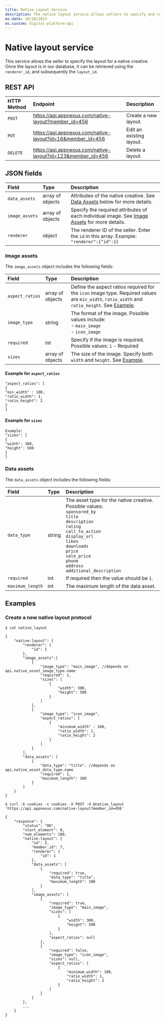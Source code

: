 ```yaml
---
title: Native Layout Service
description: The native layout service allows sellers to specify and retrieve layouts for native creatives from a database using renderer and layout IDs.
ms.date: 10/28/2023
ms.custom: digital-platform-api
---
```


# Native layout service

This service allows the seller to specify the layout for a native creative. Once the layout is in our database, it can be retrieved using the `renderer_id`, and subsequently the `layout_id`.

## REST API

| HTTP Method | Endpoint | Description |
|:---|:---|:---|
| `POST` | https://api.appnexus.com/native-layout?member_id=456 | Create a new layout. |
| `PUT` | https://api.appnexus.com/native-layout?id=16&member_id=456 | Edit an existing layout. |
| `DELETE` | https://api.appnexus.com/native-layout?id=123&member_id=456 | Delete a layout. |

## JSON fields

| Field | Type | Description |
|:---|:---|:---|
| `data_assets` | array of objects | Attributes of the native creative. See [Data Assets](#data-assets) below for more details. |
| `image_assets` | array of objects | Specify the required attributes of each individual image. See [Image Assets](#image-assets) for more details. |
| `renderer` | object | The renderer ID of the seller. Enter the `id` in this array. Example:<br>`"renderer":{"id":1}` |

### Image assets

The `image_assets` object includes the following fields:

| Field | Type | Description |
|:---|:---|:---|
| `aspect_ratios` | array of objects | Define the aspect ratios required for the `icon` image type. Required values are `min_width`, `ratio_width` and `ratio_height`. See [Example](#example-for-aspect_ratios).|
| `image_type` | string | The format of the image. Possible values include:<br> - `main_image`<br> - `icon_image` |
| `required` | int | Specify if the image is required.<br>Possible values: `1` - Required |
| `sizes` | array of objects | The size of the image. Specify both `width` and `height`. See [Example](#example-for-sizes). |

#### Example for `aspect_ratios`

```
"aspect_ratios": [
{
"min_width" : 100,
"ratio_width": 1,
"ratio_height": 2
}
]
```

#### Example for `sizes`

```
Example:
"sizes": [
{
"width": 300,
"height": 500
}
]
```

### Data assets

The `data_assets` object includes the following fields:

| Field | Type | Description |
|:---|:---|:---|
| `data_type` | string | The asset type for the native creative. Possible values:<br>`sponsored_by`<br>`title`<br>`description`<br>`rating`<br>`call_to_action`<br>`display_url`<br>`likes`<br>`downloads`<br>`price`<br>`sale_price`<br>`phone`<br>`address`<br>`additional_description` |
| `required` | int | If required then the value should be `1`. |
| `maximum_length` | int | The maximum length of the data asset. |

## Examples

### Create a new native layout protocol

```
$ cat native_layout

{
    "native-layout": {
        "renderer": {
            "id": 1
        },
        "image_assets":[
            {
                "image_type": "main_image", //depends on api.native_asset_image_type.name
                "required": 1,
                "sizes": [
                    {
                        "width": 300,
                        "height": 500
                    }
                ]
            },
            {
                "image_type": "icon_image",
                "aspect_ratios": [
                    {
                        "minimum_width" : 100,
                        "ratio_width": 1,
                        "ratio_height": 2
                    }
                ]
            }
        ],
        "data_assets": [
            {
                "data_type": "title", //depends on api.native_asset_data_type.name
                "required": 1,
                "maximum_length": 100
            }
        ]
    }
} 

$ curl -b cookies -c cookies -X POST -d @native_layout 'https://api.appnexus.com/native-layout?member_id=456'

{
    "response": {
        "status": "OK",
        "start_element": 0,
        "num_elements": 100,
        "native-layout": {
            "id": 2,
            "member_id": 7,
            "renderer": {
                "id": 1
            },
            "data_assets": [
                {
                    "required": true,
                    "data_type": "title",
                    "maximum_length": 100
                }
            ],
            "image_assets": [
                {
                    "required": true,
                    "image_type": "main_image",
                    "sizes": [
                        {
                            "width": 300,
                            "height": 500
                        }
                    ],
                    "aspect_ratios": null
                },
                {
                    "required": false,
                    "image_type": "icon_image",
                    "sizes": null,
                    "aspect_ratios": [
                        {
                            "minimum_width": 100,
                            "ratio_width": 1,
                            "ratio_height": 2
                        }
                    ]
                }
            ]
        },
        ...
    }
}
```
